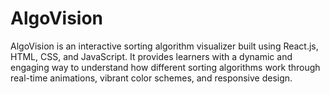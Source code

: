 # AlgoVision
AlgoVision is an interactive sorting algorithm visualizer built using React.js, HTML, CSS, and JavaScript. It provides learners with a dynamic and engaging way to understand how different sorting algorithms work through real-time animations, vibrant color schemes, and responsive design.

